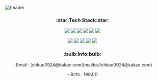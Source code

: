 ![header](https://capsule-render.vercel.app/api?type=slice&color=c0eb75&height=150&section=header&text=Hangyu%20Choi&fontSize=90)

<h3 align="center">:star:Tech Stack:star:</h3>

<p align="center">
  <img src="https://img.shields.io/badge/HTML5-E34F26?style=flat-square&logo=HTML5&logoColor=white"/>
  <img src="https://img.shields.io/badge/CSS3-1572B6?style=flat-square&logo=CSS3&logoColor=white"/>
  <img src="https://img.shields.io/badge/Sass-CC6699?style=flat-square&logo=Sass&logoColor=white"/>
  <img src="https://img.shields.io/badge/JavaScript-F7DF1E?style=flat-square&logo=JavaScript&logoColor=black"/>
  <img src="https://img.shields.io/badge/JQuery-0769AD?style=flat-square&logo=JQuery&logoColor=white"/>
  <img src="https://img.shields.io/badge/React-61DAFB?style=flat-square&logo=React&logoColor=black"/>
</p>
<p align="center">
  <img src="https://img.shields.io/badge/Spring-6DB33F?style=flat-square&logo=Spring&logoColor=white"/>
  <img src="https://img.shields.io/badge/Java-007396?style=flat-square&logo=Java&logoColor=white"/>
  <img src="https://img.shields.io/badge/MySQL-4479A1?style=flat-square&logo=MySQL&logoColor=white"/>
  <img src="https://img.shields.io/badge/Oracle-F80000?style=flat-square&logo=Oracle&logoColor=white"/>
  <img src="https://img.shields.io/badge/Apache Cordova-E8E8E8?style=flat-square&logo=Apache&nbsp;Cordova&logoColor=white"/>
</p>

<h3 align="center">:bulb:Info:bulb:</h3>

<p align="center">- Email : [chkue0924@kakao.com](mailto://chkue0924@kakao.com)</p>
<p align="center">- Birth : 1993.11</p>
